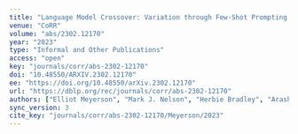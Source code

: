 ```yaml
---
title: "Language Model Crossover: Variation through Few-Shot Prompting."
venue: "CoRR"
volume: "abs/2302.12170"
year: "2023"
type: "Informal and Other Publications"
access: "open"
key: "journals/corr/abs-2302-12170"
doi: "10.48550/ARXIV.2302.12170"
ee: "https://doi.org/10.48550/arXiv.2302.12170"
url: "https://dblp.org/rec/journals/corr/abs-2302-12170"
authors: ["Elliot Meyerson", "Mark J. Nelson", "Herbie Bradley", "Arash Moradi", "Amy K. Hoover", "Joel Lehman"]
sync_version: 3
cite_key: "journals/corr/abs-2302-12170/Meyerson/2023"
---
```

